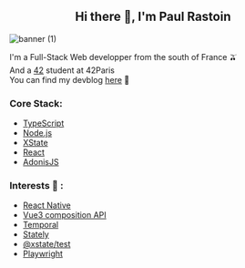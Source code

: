 <h2 align="center">Hi there 👋, I'm Paul Rastoin</h1>

![banner (1)](https://user-images.githubusercontent.com/45004772/190092120-97203bd9-b28d-46ce-86bc-5019bb697a60.png)

I'm a Full-Stack Web developper from the south of France 🫒  
And a [42](https://42.fr/en/homepage/) student at 42Paris  
You can find my devblog [here](https://prastoin.netlify.app/) 🚧

### Core Stack:

- [TypeScript](https://www.typescriptlang.org/)
- [Node.js](https://nodejs.org/en/)
- [XState](https://xstate.js.org/docs/)
- [React](https://fr.reactjs.org/)
- [AdonisJS](https://adonisjs.com/)

### Interests :eyes: :

- [React Native](https://reactnative.dev/)
- [Vue3 composition API](https://vuejs.org/guide/extras/composition-api-faq.html)
- [Temporal](https://temporal.io/)
- [Stately](https://stately.ai/viz)
- [@xstate/test](https://xstate.js.org/docs/packages/xstate-test/)
- [Playwright](https://playwright.dev/)
